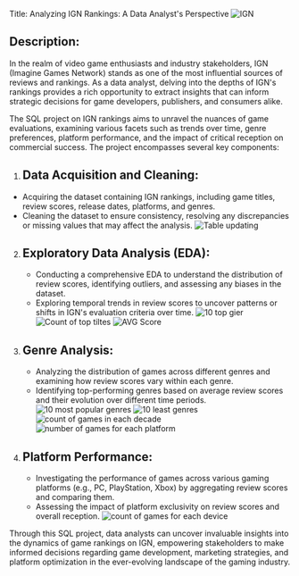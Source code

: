 
Title: Analyzing IGN Rankings: A Data Analyst's Perspective
![IGN](https://github.com/LKacwin/project-IGN-games-/assets/161726319/a02a2e81-ce80-4cb6-8e59-a73d18770cfe)

## Description:

In the realm of video game enthusiasts and industry stakeholders, IGN (Imagine Games Network) stands as one of the most influential sources of reviews and rankings. As a data analyst, delving into the depths of IGN's rankings provides a rich opportunity to extract insights that can inform strategic decisions for game developers, publishers, and consumers alike.

The SQL project on IGN rankings aims to unravel the nuances of game evaluations, examining various facets such as trends over time, genre preferences, platform performance, and the impact of critical reception on commercial success. The project encompasses several key components:

1.  ## Data Acquisition and Cleaning:
   - Acquiring the dataset containing IGN rankings, including game titles, review scores, release dates, platforms, and genres.
   - Cleaning the dataset to ensure consistency, resolving any discrepancies or missing values that may affect the analysis.
![Table updating](https://github.com/LKacwin/project-IGN-games-/assets/161726319/96073a9c-54fb-4ce1-8ae9-36d650b2b386)

2. ## Exploratory Data Analysis (EDA):
   - Conducting a comprehensive EDA to understand the distribution of review scores, identifying outliers, and assessing any biases in the dataset.
   - Exploring temporal trends in review scores to uncover patterns or shifts in IGN's evaluation criteria over time.
![10 top gier](https://github.com/LKacwin/project-IGN-games-/assets/161726319/eab77409-0f05-4305-9ed7-29929c3eddee)
![Count of top tiltes](https://github.com/LKacwin/project-IGN-games-/assets/161726319/88ab5897-eec2-40b6-8872-560586e31d86)
![AVG Score](https://github.com/LKacwin/project-IGN-games-/assets/161726319/6708ea77-08ae-4b0d-af44-84236b1191ed)

3. ## Genre Analysis:
   - Analyzing the distribution of games across different genres and examining how review scores vary within each genre.
   - Identifying top-performing genres based on average review scores and their evolution over different time periods.
![10 most popular genres](https://github.com/LKacwin/project-IGN-games-/assets/161726319/0f4bcff3-9838-401a-b680-28d8694eb9f6)
![10 least genres](https://github.com/LKacwin/project-IGN-games-/assets/161726319/30fa1c8a-1ec5-4a7d-afc1-90597e40979f)
![count of games in each decade](https://github.com/LKacwin/project-IGN-games-/assets/161726319/47e01a96-4455-4348-b53d-8938193462ac)
![number of games for each platform](https://github.com/LKacwin/project-IGN-games-/assets/161726319/4cca7508-49e8-4b29-b12b-3a9505afad75)

4. ## Platform Performance:
   - Investigating the performance of games across various gaming platforms (e.g., PC, PlayStation, Xbox) by aggregating review scores and comparing them.
   - Assessing the impact of platform exclusivity on review scores and overall reception.
![count of games for each device](https://github.com/LKacwin/project-IGN-games-/assets/161726319/f49f9d0d-b75b-4c05-9938-5c666641d1b7)

Through this SQL project, data analysts can uncover invaluable insights into the dynamics of game rankings on IGN, empowering stakeholders to make informed decisions regarding game development, marketing strategies, and platform optimization in the ever-evolving landscape of the gaming industry.
